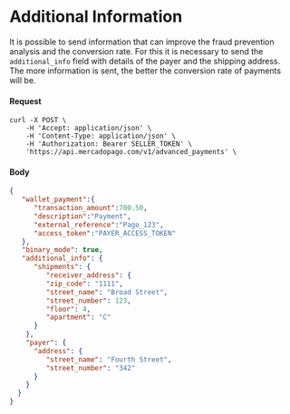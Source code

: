 ﻿---
  indexable: false
---

# Additional Information

It is possible to send information that can improve the fraud prevention analysis and the conversion rate. For this it is necessary to send the `additional_info` field with details of the payer and the shipping address. The more information is sent, the better the conversion rate of payments will be.

#### Request
```curl
curl -X POST \
    -H 'Accept: application/json' \
    -H 'Content-Type: application/json' \
    -H 'Authorization: Bearer SELLER_TOKEN' \
    'https://api.mercadopago.com/v1/advanced_payments' \
```

#### Body
```json
{
   "wallet_payment":{
      "transaction_amount":700.50,
      "description":"Payment",
      "external_reference":"Pago_123",
      "access_token":"PAYER_ACCESS_TOKEN"      
   },
   "binary_mode": true,
   "additional_info": {
      "shipments": {
         "receiver_address": {
         "zip_code": "1111",
         "street_name": "Broad Street",
         "street_number": 123,
         "floor": 4,
         "apartment": "C"
      }
    },
    "payer": {
      "address": {
         "street_name": "Fourth Street",
         "street_number": "342"
      }
    }
  }
}
```
